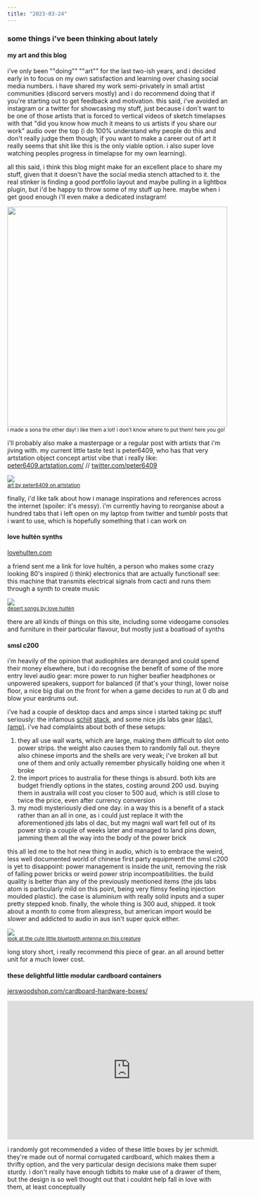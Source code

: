 ```yaml
---
title: "2023-03-24"
---
```


### some things i've been thinking about lately

#### my art and this blog
i've only been ""doing"" ""art"" for the last two-ish years, and i decided early in to focus on my own satisfaction and learning over chasing social media numbers. i have shared my work semi-privately in small artist communities (discord servers mostly) and i do recommend doing that if you're starting out to get feedback and motivation. this said, i've avoided an instagram or a twitter for showcasing my stuff, just because i don't want to be one of those artists that is forced to vertical videos of sketch timelapses with that "did you know how much it means to us artists if you share our work" audio over the top (i do 100% understand why people do this and don't really judge them though; if you want to make a career out of art it really seems that shit like this is the only viable option. i also super love watching peoples progress in timelapse for my own learning).

all this said, i think this blog might make for an excellent place to share my stuff, given that it doesn't have the social media stench attached to it. the real stinker is finding a good portfolio layout and maybe pulling in a lightbox plugin, but i'd be happy to throw some of my stuff up here. maybe when i get good enough i'll even make a dedicated instagram!

<img src="https://64.media.tumblr.com/68ae1dd8704d3b590a82e5a9167c6018/c293fc3200a7ffe7-1b/s1280x1920/48c6c94b8e3559570a70f79d659527fb00d10aed.pnj" style="height: 500px;"><br/>
<sup>i made a sona the other day! i like them a lot! i don't know where to put them! here you go!</sup>


i'll probably also make a masterpage or a regular post with artists that i'm jiving with. my current little taste test is peter6409, who has that very artstation object concept artist vibe that i really like:
<a href="https://peter6409.artstation.com/">peter6409.artstation.com/</a> // <a href="https://twitter.com/peter6409">twitter.com/peter6409</a>

[![](https://cdnb.artstation.com/p/assets/images/images/032/001/595/large/e-wo-kaku-peter-a7baa55d-13bc-4cx-8bbe-1b9ba5125a5b.jpg?1605193221)](https://peter6409.artstation.com/projects/OogR8v)<br/>
<sup>[art by peter6409 on artstation](https://peter6409.artstation.com/projects/OogR8v)</sup>

finally, i'd like talk about how i manage inspirations and references across the internet (spoiler: it's messy). i'm currently having to reorganise about a hundred tabs that i left open on my laptop from twitter and tumblr posts that i want to use, which is hopefully something that i can work on

#### love hultén synths
[lovehulten.com](https://www.lovehulten.com/)

a friend sent me a link for love hultén, a person who makes some crazy looking 80's inspired (i think) electronics that are actually functional! see: this machine that transmits electrical signals from cacti and runs them through a synth to create music

[![](https://www.lovehulten.com/uploads/3/0/4/8/30489724/kak1tesst_orig.jpg)](https://www.lovehulten.com/desertsongs.html)<br/>
<sup>[desert songs by love hultén](https://www.lovehulten.com/desertsongs.html)</sup>

there are all kinds of things on this site, including some videogame consoles and furniture in their particular flavour, but mostly just a boatload of synths

#### smsl c200
i'm heavily of the opinion that audiophiles are deranged and could spend their money elsewhere, but i do recognise the benefit of some of the more entry level audio gear: more power to run higher beafier headphones or unpowered speakers, support for balanced (if that's your thing), lower noise floor, a nice big dial on the front for when a game decides to run at 0 db and blow your eardrums out.

<!-- <div style="display: flex; flex-direction: row; gap: 15px;">
	<img src="https://homestudiobasics.com/wp-content/uploads/2018/08/Magni_Modi.jpg">
	<img src="https://pbs.twimg.com/media/D-BaM-2WkAEoTbI?format=jpg&name=large">
</div><br/>
<sup>neither of these images are mine, and theyre both being hosted elsewhere. hopefully they don't get taken down</sup> -->

i've had a couple of desktop dacs and amps since i started taking pc stuff seriously: the infamous [schiit](https://www.schiit.com/products/magni-plus) [stack](https://www.schiit.com/products/modi-plus), and some nice jds labs gear [(dac)](https://jdslabs.com/product/ol-dac/), [(amp)](https://jdslabs.com/product/atom-amp/). i've had complaints about both of these setups: 

1. they all use wall warts, which are large, making them difficult to slot onto power strips. the weight also causes them to randomly fall out. theyre also chinese imports and the shells are very weak; i've broken all but one of them and only actually remember physically holding one when it broke
2. the import prices to australia for these things is absurd. both kits are budget friendly options in the states, costing around 200 usd. buying them in australia will cost you closer to 500 aud, which is still close to twice the price, even after currency conversion
3. my modi mysteriously died one day. in a way this is a benefit of a stack rather than an all in one, as i could just replace it with the aforementioned jds labs ol dac, but my magni wall wart fell out of its power strip a couple of weeks later and managed to land pins down, jamming them all the way into the body of the power brick

this all led me to the hot new thing in audio, which is to embrace the weird, less well documented world of chinese first party equipment! the smsl c200 is yet to disappoint: power management is inside the unit, removing the risk of falling power bricks or weird power strip incompoatibilities. the build quality is better than any of the previously mentioned items (the jds labs atom is particularly mild on this point, being very flimsy feeling injection moulded plastic). the case is aluminium with really solid inputs and a super pretty stepped knob. finally, the whole thing is 300 aud, shipped. it took about a month to come from aliexpress, but american import would be slower and addicted to audio in aus isn't super quick either. 

[![](https://www.smsl-audio.com/upload/portal/undefined/XQ2C20032.jpg)](https://www.smsl-audio.com/portal/product/detail/id/799.html)<br/>
<sup>[look at the cute little bluetooth antenna on this creature](https://www.smsl-audio.com/portal/product/detail/id/799.html)</sup>

long story short, i really recommend this piece of gear. an all around better unit for a much lower cost.

#### these delightful little modular cardboard containers
[jerswoodshop.com/cardboard-hardware-boxes/](http://jerswoodshop.com/cardboard-hardware-boxes/)

<iframe width="560" height="315" src="https://www.youtube-nocookie.com/embed/fUyQEPzpkLk" title="YouTube video player" frameborder="0" allow="accelerometer; autoplay; clipboard-write; encrypted-media; gyroscope; picture-in-picture; web-share" allowfullscreen></iframe>

i randomly got recommended a video of these little boxes by jer schmidt. they're made out of normal corrugated cardboard, which makes them a thrifty option, and the very particular design decisions make them super sturdy. i don't really have enough tidbits to make use of a drawer of them, but the design is so well thought out that i couldnt help fall in love with them, at least conceptually